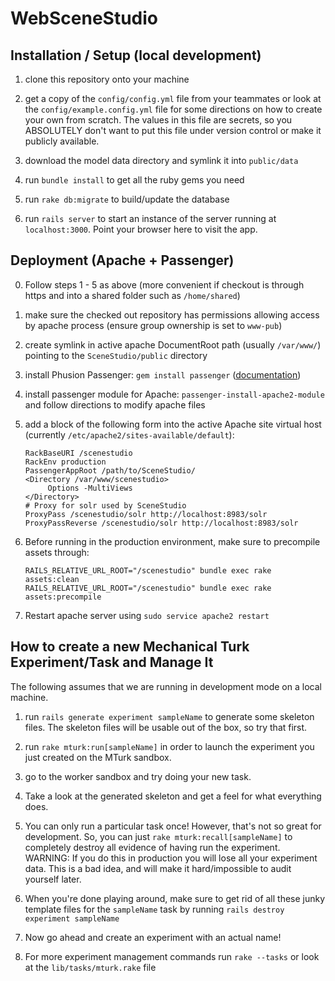 WebSceneStudio
==============

Installation / Setup  (local development)
--------------
1. clone this repository onto your machine

2. get a copy of the `config/config.yml` file from your teammates or look at the `config/example.config.yml` file for some directions on how to create your own from scratch.  The values in this file are secrets, so you ABSOLUTELY don't want to put this file under version control or make it publicly available.

3. download the model data directory and symlink it into `public/data`

4. run `bundle install` to get all the ruby gems you need

5. run `rake db:migrate` to build/update the database

6. run `rails server` to start an instance of the server running at `localhost:3000`.  Point your browser here to visit the app.

Deployment (Apache + Passenger)
----------
0. Follow steps 1 - 5 as above (more convenient if checkout is through https and into a shared folder such as `/home/shared`)
1. make sure the checked out repository has permissions allowing access by apache process (ensure group ownership is set to `www-pub`)
2. create symlink in active apache DocumentRoot path (usually `/var/www/`) pointing to the `SceneStudio/public` directory
3. install Phusion Passenger: `gem install passenger` ([documentation](http://www.modrails.com/documentation/Users%20guide%20Apache.html))
4. install passenger module for Apache: `passenger-install-apache2-module` and follow directions to modify apache files
5. add a block of the following form into the active Apache site virtual host (currently `/etc/apache2/sites-available/default`):

   ```
   RackBaseURI /scenestudio
   RackEnv production
   PassengerAppRoot /path/to/SceneStudio/
   <Directory /var/www/scenestudio>
    	Options -MultiViews
   </Directory>
   # Proxy for solr used by SceneStudio
   ProxyPass /scenestudio/solr http://localhost:8983/solr
   ProxyPassReverse /scenestudio/solr http://localhost:8983/solr
   ```

6. Before running in the production environment, make sure to precompile assets through:

    ```
    RAILS_RELATIVE_URL_ROOT="/scenestudio" bundle exec rake assets:clean
    RAILS_RELATIVE_URL_ROOT="/scenestudio" bundle exec rake assets:precompile
    ```
7. Restart apache server using `sudo service apache2 restart`


How to create a new Mechanical Turk Experiment/Task and Manage It
--------------

The following assumes that we are running in development mode on a local machine.

1. run `rails generate experiment sampleName` to generate some skeleton files.
   The skeleton files will be usable out of the box, so try that first.

2. run `rake mturk:run[sampleName]` in order to launch the experiment
   you just created on the MTurk sandbox.

3. go to the worker sandbox and try doing your new task.

4. Take a look at the generated skeleton and get a feel for what everything
   does.

5. You can only run a particular task once!  However, that's not so great
   for development.  So, you can just `rake mturk:recall[sampleName]` to
   completely destroy all evidence of having run the experiment.  WARNING:
   If you do this in production you will lose all your experiment data.
   This is a bad idea, and will make it hard/impossible
   to audit yourself later.

6. When you're done playing around, make sure to get rid of all these junky
   template files for the `sampleName` task by running
   `rails destroy experiment sampleName`

7. Now go ahead and create an experiment with an actual name!

8. For more experiment management commands run `rake --tasks` or
   look at the `lib/tasks/mturk.rake` file
